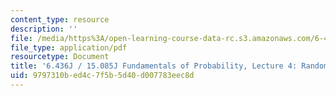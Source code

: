 ```yaml
---
content_type: resource
description: ''
file: /media/https%3A/open-learning-course-data-rc.s3.amazonaws.com/6-436j-fundamentals-of-probability-fall-2018/9797310bed4c7f5b5d40d007783eec8d_MIT6_436JF18_lec04.pdf
file_type: application/pdf
resourcetype: Document
title: '6.436J / 15.085J Fundamentals of Probability, Lecture 4: Random Variables'
uid: 9797310b-ed4c-7f5b-5d40-d007783eec8d
---
```

